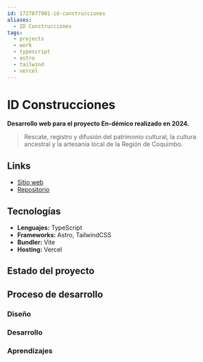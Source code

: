 ```yaml
---
id: 1727877901-id-construcciones
aliases:
  - ID Construcciones
tags:
  - projects
  - work
  - typescript
  - astro
  - tailwind
  - vercel
---
```


# ID Construcciones

**Desarrollo web para el proyecto En-démico realizado en 2024.**

> Rescate, registro y difusión del patrimonio cultural, la cultura ancestral y la artesanía local de la Región de Coquimbo.

## Links

- [Sitio web](https://en-demico.cl/)
- [Repositorio](https://github.com/strocs/en-demico)

## Tecnologías

- **Lenguajes:** TypeScript
- **Frameworks:** Astro, TailwindCSS
- **Bundler:** Vite
- **Hosting:** Vercel

## Estado del proyecto

## Proceso de desarrollo

### Diseño

### Desarrollo

### Aprendizajes
